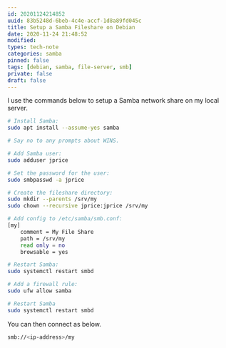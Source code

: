 ```yaml
---
id: 20201124214852
uuid: 83b5248d-6beb-4c4e-accf-1d8a89fd045c
title: Setup a Samba Fileshare on Debian
date: 2020-11-24 21:48:52
modified: 
types: tech-note
categories: samba
pinned: false
tags: [debian, samba, file-server, smb]
private: false
draft: false
---
```


I use the commands below to setup a Samba network share on my local server.

```sh
# Install Samba:
sudo apt install --assume-yes samba

# Say no to any prompts about WINS.

# Add Samba user:
sudo adduser jprice

# Set the password for the user:
sudo smbpasswd -a jprice

# Create the fileshare directory:
sudo mkdir --parents /srv/my
sudo chown --recursive jprice:jprice /srv/my

# Add config to /etc/samba/smb.conf:
[my]
    comment = My File Share
    path = /srv/my
    read only = no
    browsable = yes

# Restart Samba:
sudo systemctl restart smbd

# Add a firewall rule:
sudo ufw allow samba

# Restart Samba
sudo systemctl restart smbd
```

You can then connect as below.

```sh
smb://<ip-address>/my
```
